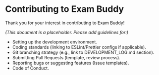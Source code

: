 # Contributing to Exam Buddy

Thank you for your interest in contributing to Exam Buddy!

*(This document is a placeholder. Please add guidelines for:)*

*   Setting up the development environment.
*   Coding standards (linking to ESLint/Prettier configs if applicable).
*   Git branching strategy (e.g., link to DEVELOPMENT_LOG.md section).
*   Submitting Pull Requests (template, review process).
*   Reporting bugs or suggesting features (Issue templates).
*   Code of Conduct. 